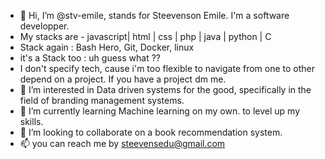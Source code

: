 - 👋 Hi, I’m @stv-emile, stands for Steevenson Emile. I'm a software developper.
- My stacks are - javascript| html | css | php | java | python | C 
- Stack again : Bash Hero, Git, Docker, linux 
- it's a Stack too : uh guess what ??
- I don't specify tech, cause i'm too flexible to navigate from one to other depend on a project. If you have a project dm me.
- 👀 I’m interested in Data driven systems for the good, specifically in the field of branding management systems.
- 🌱 I’m currently learning Machine learning on my own. to level up my skills.
- 💞️ I’m looking to collaborate on a book recommendation system.
- 📫 you can reach me by steevensedu@gmail.com

